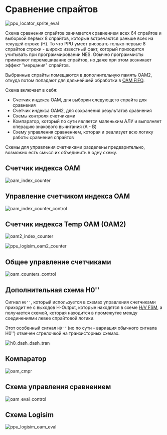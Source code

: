 # Сравнение спрайтов

![ppu_locator_sprite_eval](/BreakingNESWiki/imgstore/ppu/ppu_locator_sprite_eval.jpg)

Схема сравнения спрайтов занимается сравнением всех 64 спрайтов и выборкой первых 8 спрайтов, которые встречаются раньше всех на текущей строке (H). То что PPU умеет рисовать только первые 8 спрайтов строки - широко известный факт, который приходится учитывать при программировании NES. Обычно программисты применяют перемешивание спрайтов, но даже при этом возникает эффект "мерцания" спрайтов.

Выбранные спрайты помещаются в дополнительную память OAM2, откуда потом попадают для дальнейшей обработки в [OAM FIFO](fifo.md).

Схема включает в себя:
- Счетчик индекса OAM, для выборки следующего спрайта для сравнения
- Счетчик индекса OAM2, для сохранения результатов сравнения
- Схемы контроля счетчиками
- Компаратор, который по сути является маленьким АЛУ и выполняет операцию знакового вычитания (A - B)
- Схему управления сравнением, которая и реализует всю логику работы сравнения спрайтов

Схемы для управления счетчиками разделены предварительно, возможно есть смысл их объединить в одну схему.

## Счетчик индекса OAM

![oam_index_counter](/BreakingNESWiki/imgstore/ppu/oam_index_counter.jpg)

## Управление счетчиком индекса OAM

![oam_index_counter_control](/BreakingNESWiki/imgstore/ppu/oam_index_counter_control.jpg)

## Счетчик индекса Temp OAM (OAM2)

![oam2_index_counter](/BreakingNESWiki/imgstore/ppu/oam2_index_counter.jpg)

![ppu_logisim_oam2_counter](/BreakingNESWiki/imgstore/ppu/ppu_logisim_oam2_counter.jpg)

## Общее управление счетчиками

![oam_counters_control](/BreakingNESWiki/imgstore/ppu/oam_counters_control.jpg)

## Дополнительная схема H0''

Сигнал `H0''`, который используется в схемах управления счетчиками приходит не с выходов H-Output, которые находятся в схеме [H/V FSM](hv_fsm.md), а получается схемой, которая находится в промежутке между соединениями левее спрайтовой логики.

Этот особенный сигнал `H0''` (но по сути - вариация обычного сигнала H0'') отмечен стрелочкой на транзисторных схемах.

![h0_dash_dash_tran](/BreakingNESWiki/imgstore/ppu/h0_dash_dash_tran.jpg)

## Компаратор

![oam_cmpr](/BreakingNESWiki/imgstore/ppu/oam_cmpr.jpg)

## Схема управления сравнением

![oam_eval_control](/BreakingNESWiki/imgstore/ppu/oam_eval_control.jpg)

## Схема Logisim

![ppu_logisim_oam_eval](/BreakingNESWiki/imgstore/ppu/ppu_logisim_oam_eval.jpg)
